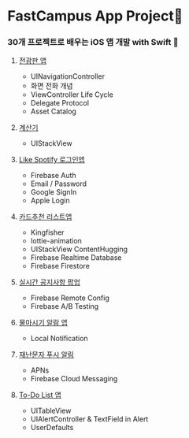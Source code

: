 # FastCampus App Project📱
### 30개 프로젝트로 배우는 iOS 앱 개발 with Swift 🍎 

1. [전광판 앱](https://github.com/ByoungilYoun/FastCampus-App-Project/tree/main/LEDBoard/LEDBoard)
    - UINavigationController 
    - 화면 전화 개념
    - ViewController Life Cycle
    - Delegate Protocol 
    - Asset Catalog


2. [계산기](https://github.com/ByoungilYoun/FastCampus-App-Project/tree/main/Calculator/Calculator)
    - UIStackView

3. [Like Spotify 로그인앱](https://github.com/ByoungilYoun/FastCampus-App-Project/tree/main/SpotifyLoginPage/SpotifyLoginPage)
    - Firebase Auth
    - Email / Password 
    - Google SignIn
    - Apple Login

4. [카드추천 리스트앱](https://github.com/ByoungilYoun/FastCampus-App-Project/tree/main/CreditCardList/CreditCardList)
    - Kingfisher
    - lottie-animation
    - UIStackView ContentHugging
    - Firebase Realtime Database
    - Firebase Firestore
5. [실시간 공지사항 팝업](https://github.com/ByoungilYoun/FastCampus-App-Project/tree/main/NoticePopup/NoticePopup)
    - Firebase Remote Config
    - Firebase A/B Testing
    
6. [물마시기 알람 앱](https://github.com/ByoungilYoun/FastCampus-App-Project/tree/main/DrinkAlarmApp/DrinkAlarmApp)
    - Local Notification

7. [재난문자 푸시 알림](https://github.com/ByoungilYoun/FastCampus-App-Project/tree/main/Warning/Warning)
    - APNs 
    - Firebase Cloud Messaging

8. [To-Do List 앱](https://github.com/ByoungilYoun/FastCampus-App-Project/tree/main/TodoList/TodoList)
    - UITableView
    - UIAlertController & TextField in Alert
    - UserDefaults
